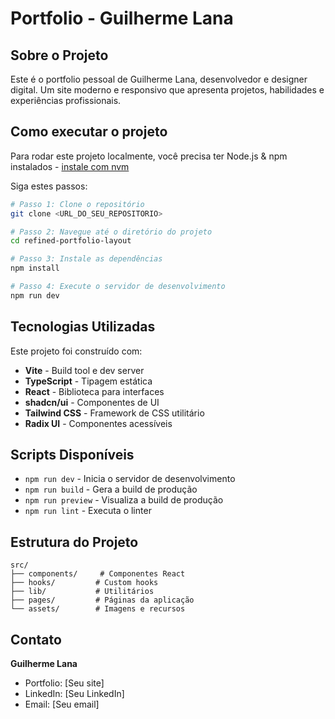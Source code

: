 # Portfolio - Guilherme Lana

## Sobre o Projeto

Este é o portfolio pessoal de Guilherme Lana, desenvolvedor e designer digital. Um site moderno e responsivo que apresenta projetos, habilidades e experiências profissionais.

## Como executar o projeto

Para rodar este projeto localmente, você precisa ter Node.js & npm instalados - [instale com nvm](https://github.com/nvm-sh/nvm#installing-and-updating)

Siga estes passos:

```sh
# Passo 1: Clone o repositório
git clone <URL_DO_SEU_REPOSITORIO>

# Passo 2: Navegue até o diretório do projeto
cd refined-portfolio-layout

# Passo 3: Instale as dependências
npm install

# Passo 4: Execute o servidor de desenvolvimento
npm run dev
```

## Tecnologias Utilizadas

Este projeto foi construído com:

- **Vite** - Build tool e dev server
- **TypeScript** - Tipagem estática
- **React** - Biblioteca para interfaces
- **shadcn/ui** - Componentes de UI
- **Tailwind CSS** - Framework de CSS utilitário
- **Radix UI** - Componentes acessíveis

## Scripts Disponíveis

- `npm run dev` - Inicia o servidor de desenvolvimento
- `npm run build` - Gera a build de produção
- `npm run preview` - Visualiza a build de produção
- `npm run lint` - Executa o linter

## Estrutura do Projeto

```
src/
├── components/     # Componentes React
├── hooks/         # Custom hooks
├── lib/           # Utilitários
├── pages/         # Páginas da aplicação
└── assets/        # Imagens e recursos
```

## Contato

**Guilherme Lana**
- Portfolio: [Seu site]
- LinkedIn: [Seu LinkedIn]
- Email: [Seu email]

